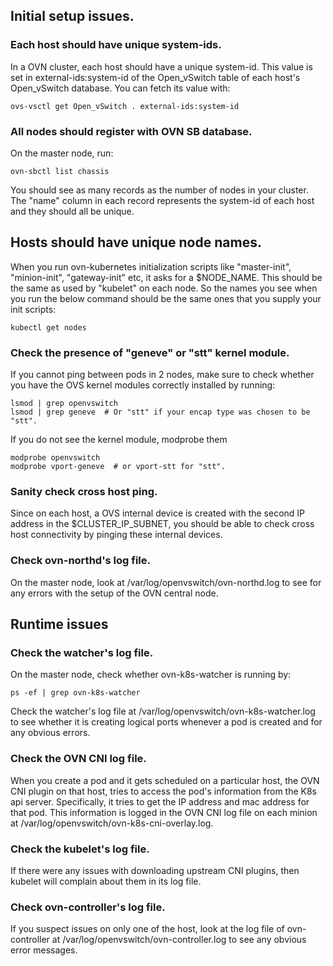 ## Initial setup issues.

### Each host should have unique system-ids.

In a OVN cluster, each host should have a unique system-id.  This value
is set in external-ids:system-id of the Open_vSwitch table of each host's
Open_vSwitch database.  You can fetch its value with:

```
ovs-vsctl get Open_vSwitch . external-ids:system-id
```

### All nodes should register with OVN SB database.

On the master node, run:

```
ovn-sbctl list chassis
```

You should see as many records as the number of nodes in your cluster.  The
"name" column in each record represents the system-id of each host and they
should all be unique.

## Hosts should have unique node names.

When you run ovn-kubernetes initialization scripts like "master-init",
"minion-init", "gateway-init" etc, it asks for a $NODE_NAME.  This should
be the same as used by "kubelet" on each node.  So the names you see when
you run the below command should be the same ones that you supply your
init scripts:

```
kubectl get nodes
```

### Check the presence of "geneve" or "stt" kernel module.

If you cannot ping between pods in 2 nodes, make sure to check whether
you have the OVS kernel modules correctly installed by running:

```
lsmod | grep openvswitch
lsmod | grep geneve  # Or "stt" if your encap type was chosen to be "stt".
```

If you do not see the kernel module, modprobe them

```
modprobe openvswitch
modprobe vport-geneve  # or vport-stt for "stt".
```

### Sanity check cross host ping.

Since on each host, a OVS internal device is created with the second IP
address in the $CLUSTER_IP_SUBNET, you should be able to check cross
host connectivity by pinging these internal devices.

### Check ovn-northd's log file.

On the master node, look at /var/log/openvswitch/ovn-northd.log to see
for any errors with the setup of the OVN central node.

## Runtime issues

### Check the watcher's log file.

On the master node, check whether ovn-k8s-watcher is running by:

```
ps -ef | grep ovn-k8s-watcher
```

Check the watcher's log file at /var/log/openvswitch/ovn-k8s-watcher.log
to see whether it is creating logical ports whenever a pod is created and
for any obvious errors.

### Check the OVN CNI log file.

When you create a pod and it gets scheduled on a particular host, the
OVN CNI plugin on that host, tries to access the pod's information from
the K8s api server.  Specifically, it tries to get the IP address and
mac address for that pod.  This information is logged in the OVN CNI log
file on each minion at /var/log/openvswitch/ovn-k8s-cni-overlay.log.

### Check the kubelet's log file.

If there were any issues with downloading upstream CNI plugins, then
kubelet will complain about them in its log file.

### Check ovn-controller's log file.

If you suspect issues on only one of the host, look at the log file of
ovn-controller at /var/log/openvswitch/ovn-controller.log to see any
obvious error messages.
